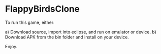 FlappyBirdsClone
================

To run this game, either:

a) Download source, import into eclipse, and run on emulator or device.
b) Download APK from the bin folder and install on your device.

Enjoy.
